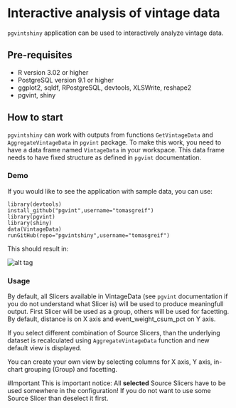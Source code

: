 # Interactive analysis of vintage data
`pgvintshiny` application can be used to interactively analyze vintage data.

## Pre-requisites
* R version 3.02 or higher
* PostgreSQL version 9.1 or higher
* ggplot2, sqldf, RPostgreSQL, devtools, XLSWrite, reshape2
* pgvint, shiny

## How to start
`pgvintshiny` can work with outputs from functions `GetVintageData` and `AggregateVintageData` in `pgvint` package. To make
this work, you need to have a data frame named `VintageData` in your workspace. This data frame needs to have fixed structure as
defined in `pgvint` documentation.

### Demo
If you would like to see the application with sample data, you can use:

    library(devtools)
    install_github("pgvint",username="tomasgreif")
    library(pgvint)  
    library(shiny) 
    data(VintageData) 
    runGitHub(repo="pgvintshiny",username="tomasgreif")     

This should result in:

![alt tag](http://www.analytikdat.cz/images/easyblog_images/923/20131020-get-vintage-data-postgresql-r/pgvintshiny-vintage-data-analysis-interactive-shiny-app.png)

### Usage
By default, all Slicers available in VintageData (see `pgvint` documentation if you do not understand what Slicer is) will be used to produce meaningfull output.
First Slicer will be used as a group, others will be used for facetting. By default, distance is on X axis and event_weight_csum_pct on Y axis.

If you select different combination of Source Slicers, than the underlying dataset is recalculated using `AggregateVintageData` function and new default view is displayed.

You can create your own view by selecting columns for X axis, Y axis, in-chart grouping (Group) and facetting.

#Important
This is important notice: All **selected** Source Slicers have to be used somewhere in the configuration! If you do not want to use some Source Slicer than deselect it first.
